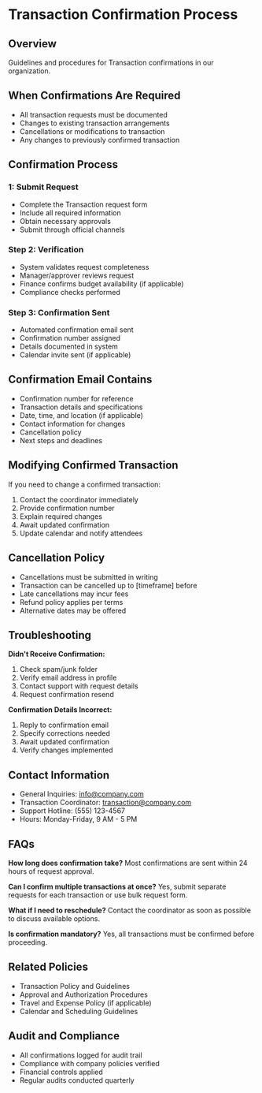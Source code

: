 # Transaction Confirmation Process

## Overview
Guidelines and procedures for Transaction confirmations in our organization.

## When Confirmations Are Required
- All transaction requests must be documented
- Changes to existing transaction arrangements
- Cancellations or modifications to transaction
- Any changes to previously confirmed transaction

## Confirmation Process

###  1: Submit Request
- Complete the Transaction request form
- Include all required information
- Obtain necessary approvals
- Submit through official channels

### Step 2: Verification
- System validates request completeness
- Manager/approver reviews request
- Finance confirms budget availability (if applicable)
- Compliance checks performed

### Step 3: Confirmation Sent
- Automated confirmation email sent
- Confirmation number assigned
- Details documented in system
- Calendar invite sent (if applicable)

## Confirmation Email Contains
- Confirmation number for reference
- Transaction details and specifications
- Date, time, and location (if applicable)
- Contact information for changes
- Cancellation policy
- Next steps and deadlines

## Modifying Confirmed Transaction
If you need to change a confirmed transaction:
1. Contact the coordinator immediately
2. Provide confirmation number
3. Explain required changes
4. Await updated confirmation
5. Update calendar and notify attendees

## Cancellation Policy
- Cancellations must be submitted in writing
- Transaction can be cancelled up to [timeframe] before
- Late cancellations may incur fees
- Refund policy applies per terms
- Alternative dates may be offered

## Troubleshooting

**Didn't Receive Confirmation:**
1. Check spam/junk folder
2. Verify email address in profile
3. Contact support with request details
4. Request confirmation resend

**Confirmation Details Incorrect:**
1. Reply to confirmation email
2. Specify corrections needed
3. Await updated confirmation
4. Verify changes implemented

## Contact Information
- General Inquiries: info@company.com
- Transaction Coordinator: transaction@company.com
- Support Hotline: (555) 123-4567
- Hours: Monday-Friday, 9 AM - 5 PM

## FAQs

**How long does confirmation take?**
Most confirmations are sent within 24 hours of request approval.

**Can I confirm multiple transactions at once?**
Yes, submit separate requests for each transaction or use bulk request form.

**What if I need to reschedule?**
Contact the coordinator as soon as possible to discuss available options.

**Is confirmation mandatory?**
Yes, all transactions must be confirmed before proceeding.

## Related Policies
- Transaction Policy and Guidelines
- Approval and Authorization Procedures
- Travel and Expense Policy (if applicable)
- Calendar and Scheduling Guidelines

## Audit and Compliance
- All confirmations logged for audit trail
- Compliance with company policies verified
- Financial controls applied
- Regular audits conducted quarterly

